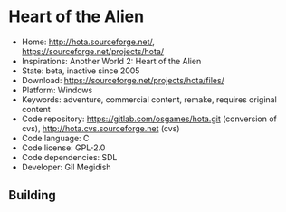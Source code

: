 # Heart of the Alien

- Home: http://hota.sourceforge.net/, https://sourceforge.net/projects/hota/
- Inspirations: Another World 2: Heart of the Alien
- State: beta, inactive since 2005
- Download: https://sourceforge.net/projects/hota/files/
- Platform: Windows
- Keywords: adventure, commercial content, remake, requires original content
- Code repository: https://gitlab.com/osgames/hota.git (conversion of cvs), http://hota.cvs.sourceforge.net (cvs)
- Code language: C
- Code license: GPL-2.0
- Code dependencies: SDL
- Developer: Gil Megidish

## Building
